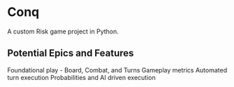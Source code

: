 # Conq

A custom Risk game project in Python.

## Potential Epics and Features

Foundational play - Board, Combat, and Turns
Gameplay metrics
Automated turn execution
Probabilities and AI driven execution
